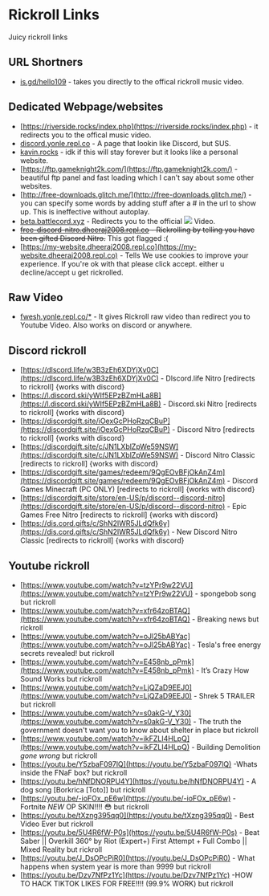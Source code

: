 # Rickroll Links
Juicy rickroll links

## URL Shortners
- [is.gd/hello109](https://is.gd/hello109) - takes you directly to the offical rickroll music video.

## Dedicated Webpage/websites
- [https://riverside.rocks/index.php](https://riverside.rocks/index.php) - it redirects you to the offical music video.
- [discord.yonle.repl.co](https://discord.yonle.repl.co) - A page that lookin like Discord, but SUS.
- [kavin.rocks](http://kavin.rocks/) - idk if this will stay forever but it looks like a personal website. 
- [https://ftp.gameknight2k.com/](https://ftp.gameknight2k.com/) - beautiful ftp panel and fast loading which I can't say about some other websites.
- [http://free-downloads.glitch.me/](http://free-downloads.glitch.me/) - you can specify some words by adding stuff after a # in the url to show up. This is ineffective without autoplay.  
- [beta.battlecord.xyz](https://beta.battlecord.xyz) - Redirects you to the official ![](https://cdn.discordapp.com/emojis/769486756977967114.gif?v=1&size=32) Video.
- ~~[free-discord-nitro.dheeraj2008.repl.co](https://free-discord-nitro.dheeraj2008.repl.co) - Rickrolling by telling you have been gifted Discord Nitro.~~ This got flagged :(
- [https://my-website.dheeraj2008.repl.co](https://my-website.dheeraj2008.repl.co) - Tells We use cookies to improve your experience. If you're ok with that please click accept. either u decline/accept u get rickrolled.
## Raw Video
- [fwesh.yonle.repl.co/*](https://fwesh.yonle.repl.co) - It gives Rickroll raw video than redirect you to Youtube Video. Also works on discord or anywhere.

## Discord rickroll
- [https://dlscord.life/w3B3zEh6XDYjXv0C](https://dlscord.life/w3B3zEh6XDYjXv0C) - Dlscord.life Nitro [redirects to rickroll] {works with discord}
- [https://l.discord.ski/yWIf5EPzBZmHLa8B](https://l.discord.ski/yWIf5EPzBZmHLa8B) - Discord.ski Nitro [redirects to rickroll] {works with discord}
- [https://discordgift.site/iOexGcPHoRzqCBuP](https://discordgift.site/iOexGcPHoRzqCBuP) - Discord Nitro [redirects to rickroll] {works with discord}
- [https://discordgift.site/c/JN1LXblZpWe59NSW](https://discordgift.site/c/JN1LXblZpWe59NSW) - Discord Nitro Classic [redirects to rickroll] {works with discord}
- [https://discordgift.site/games/redeem/9QgEOvBFjOkAnZ4m](https://discordgift.site/games/redeem/9QgEOvBFjOkAnZ4m) - Discord Games Minecraft (PC ONLY) [redirects to rickroll] {works with discord}
- [https://discordgift.site/store/en-US/p/discord--discord-nitro](https://discordgift.site/store/en-US/p/discord--discord-nitro) - Epic Games Free Nitro [redirects to rickroll] {works with discord}
- [https://dis.cord.gifts/c/ShN2lWR5JLdQfk6y](https://dis.cord.gifts/c/ShN2lWR5JLdQfk6y) - New Discord Nitro Classic [redirects to rickroll] {works with discord}

## Youtube rickroll
- [https://www.youtube.com/watch?v=tzYPr9w22VU](https://www.youtube.com/watch?v=tzYPr9w22VU) - spongebob song but rickroll
- [https://www.youtube.com/watch?v=xfr64zoBTAQ](https://www.youtube.com/watch?v=xfr64zoBTAQ) - Breaking news but rickroll
- [https://www.youtube.com/watch?v=oJl25bABYac](https://www.youtube.com/watch?v=oJl25bABYac) - Tesla's free energy secrets revealed! but rickroll
- [https://www.youtube.com/watch?v=E458nb_pPmk](https://www.youtube.com/watch?v=E458nb_pPmk) - It’s Crazy How Sound Works but rickroll
- [https://www.youtube.com/watch?v=LjQZaD9EEJ0](https://www.youtube.com/watch?v=LjQZaD9EEJ0) - Shrek 5 TRAILER but rickroll
- [https://www.youtube.com/watch?v=s0akG-V_Y30](https://www.youtube.com/watch?v=s0akG-V_Y30) - The truth the government doesn't want you to know about shelter in place but rickroll
- [https://www.youtube.com/watch?v=ikFZLI4HLpQ](https://www.youtube.com/watch?v=ikFZLI4HLpQ) - Building Demolition *gone wrong* but rickroll
- [https://youtu.be/Y5zbaF097lQ](https://youtu.be/Y5zbaF097lQ) -Whats inside the FNaF box? but rickroll
- [https://youtu.be/hNfDNORPU4Y](https://youtu.be/hNfDNORPU4Y) - A dog song [Borkrica [Toto]] but rickroll
- [https://youtu.be/-ioFOx_pE6w](https://youtu.be/-ioFOx_pE6w) - Fortnite *NEW* OP SKIN!!!! 😳 but rickroll
- [https://youtu.be/tXzng395qq0](https://youtu.be/tXzng395qq0) - Best Video Ever but rickroll
- [https://youtu.be/5U4R6fW-P0s](https://youtu.be/5U4R6fW-P0s) - Beat Saber || Overkill 360° by Riot (Expert+) First Attempt + Full Combo || Mixed Reality but rickroll
- [https://youtu.be/J_DsOPcPiR0](https://youtu.be/J_DsOPcPiR0) - What happens when system year is more than 9999 but rickroll
- [https://youtu.be/Dzv7NfPz1Yc](https://youtu.be/Dzv7NfPz1Yc) -HOW TO HACK TIKTOK LIKES FOR FREE!!!! (99.9% WORK) but rickroll
